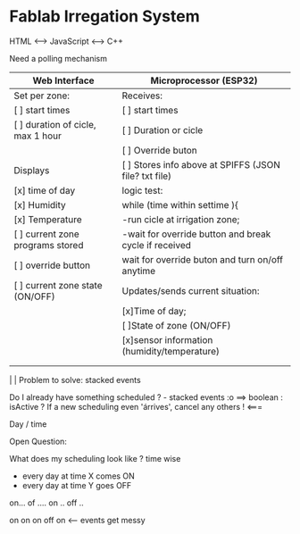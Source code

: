 # Fablab Irregation System

HTML <--> JavaScript  <--> C++

Need a polling mechanism 


| **Web Interface**                     | **Microprocessor** (ESP32)                                           |
|---------------------------------------|----------------------------------------------------------------------|
| Set per zone:                         | Receives:                                                            |
|[ ] start times                        |   [ ] start times                                                    |
|[ ] duration of cicle, max 1 hour      |   [ ] Duration or cicle                                              |
|                                       |   [ ] Override buton                                                 |
| Displays                              | [ ] Stores info above at SPIFFS (JSON file? txt file)                |
|[x] time of day                        | logic test:                                                          |
|[x] Humidity                           |   while (time within settime   ){                                    |
|[x] Temperature                        |       -run cicle at irrigation zone;                                 |
|[ ] current zone programs stored       |       -wait for override button and break cycle if received          |
|[ ] override button                    |   wait for override buton and turn on/off anytime                    |  
|[ ] current zone state  (ON/OFF)       | Updates/sends current situation:                                     |
|                                       | [x]Time of day;                                                      |
|                                       | [ ]State of zone (ON/OFF)                                            |
|                                       | [x]sensor information (humidity/temperature)                         |
|                                       |                                                                      |
|                                       |                                                                      |
|
|
Problem to solve: stacked events

Do I already have something scheduled ?
    - stacked events :o  ==> boolean : isActive ?
If a new scheduling even 'árrives', cancel any others ! <===

Day / time

Open Question:

What does my scheduling look like ? time wise
- every day at time X comes ON
- every day at time Y goes OFF


on... of .... on .. off ..


on  on on off on <-- events get messy




